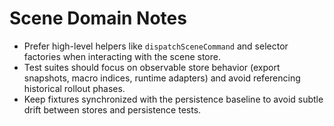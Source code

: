 # Scene Domain Notes

- Prefer high-level helpers like `dispatchSceneCommand` and selector factories when interacting with the scene store.
- Test suites should focus on observable store behavior (export snapshots, macro indices, runtime adapters) and avoid referencing historical rollout phases.
- Keep fixtures synchronized with the persistence baseline to avoid subtle drift between stores and persistence tests.
